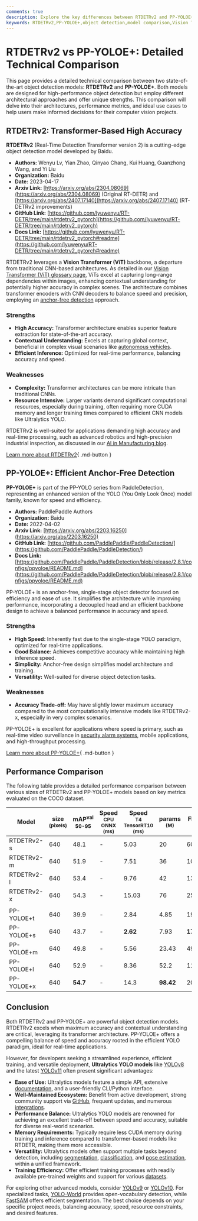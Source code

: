 ```yaml
---
comments: true
description: Explore the key differences between RTDETRv2 and PP-YOLOE+, two leading object detection models. Compare architectures, performance, and use cases.
keywords: RTDETRv2,PP-YOLOE+,object detection,model comparison,Vision Transformer,YOLO,real-time detection,AI,Ultralytics,deep learning
---
```


# RTDETRv2 vs PP-YOLOE+: Detailed Technical Comparison

This page provides a detailed technical comparison between two state-of-the-art object detection models: **RTDETRv2** and **PP-YOLOE+**. Both models are designed for high-performance object detection but employ different architectural approaches and offer unique strengths. This comparison will delve into their architectures, performance metrics, and ideal use cases to help users make informed decisions for their computer vision projects.

<script async src="https://cdn.jsdelivr.net/npm/chart.js"></script>
<script defer src="../../javascript/benchmark.js"></script>

<canvas id="modelComparisonChart" width="1024" height="400" active-models='["RTDETRv2", "PP-YOLOE+"]'></canvas>

## RTDETRv2: Transformer-Based High Accuracy

**RTDETRv2** (Real-Time Detection Transformer version 2) is a cutting-edge object detection model developed by Baidu.

- **Authors:** Wenyu Lv, Yian Zhao, Qinyao Chang, Kui Huang, Guanzhong Wang, and Yi Liu
- **Organization:** Baidu
- **Date:** 2023-04-17
- **Arxiv Link:** [https://arxiv.org/abs/2304.08069](https://arxiv.org/abs/2304.08069) (Original RT-DETR) and [https://arxiv.org/abs/2407.17140](https://arxiv.org/abs/2407.17140) (RT-DETRv2 improvements)
- **GitHub Link:** [https://github.com/lyuwenyu/RT-DETR/tree/main/rtdetrv2_pytorch](https://github.com/lyuwenyu/RT-DETR/tree/main/rtdetrv2_pytorch)
- **Docs Link:** [https://github.com/lyuwenyu/RT-DETR/tree/main/rtdetrv2_pytorch#readme](https://github.com/lyuwenyu/RT-DETR/tree/main/rtdetrv2_pytorch#readme)

RTDETRv2 leverages a **Vision Transformer (ViT)** backbone, a departure from traditional CNN-based architectures. As detailed in our [Vision Transformer (ViT) glossary page](https://www.ultralytics.com/glossary/vision-transformer-vit), ViTs excel at capturing long-range dependencies within images, enhancing contextual understanding for potentially higher accuracy in complex scenes. The architecture combines transformer encoders with CNN decoders to balance speed and precision, employing an [anchor-free detection](https://www.ultralytics.com/glossary/anchor-free-detectors) approach.

### Strengths

- **High Accuracy:** Transformer architecture enables superior feature extraction for state-of-the-art accuracy.
- **Contextual Understanding:** Excels at capturing global context, beneficial in complex visual scenarios like [autonomous vehicles](https://www.ultralytics.com/solutions/ai-in-automotive).
- **Efficient Inference:** Optimized for real-time performance, balancing accuracy and speed.

### Weaknesses

- **Complexity:** Transformer architectures can be more intricate than traditional CNNs.
- **Resource Intensive:** Larger variants demand significant computational resources, especially during training, often requiring more CUDA memory and longer training times compared to efficient CNN models like Ultralytics YOLO.

RTDETRv2 is well-suited for applications demanding high accuracy and real-time processing, such as advanced robotics and high-precision industrial inspection, as discussed in our [AI in Manufacturing blog](https://www.ultralytics.com/blog/improving-manufacturing-with-computer-vision).

[Learn more about RTDETRv2](https://docs.ultralytics.com/models/rtdetr/){ .md-button }

## PP-YOLOE+: Efficient Anchor-Free Detection

**PP-YOLOE+** is part of the PP-YOLO series from PaddleDetection, representing an enhanced version of the YOLO (You Only Look Once) model family, known for speed and efficiency.

- **Authors:** PaddlePaddle Authors
- **Organization:** Baidu
- **Date:** 2022-04-02
- **Arxiv Link:** [https://arxiv.org/abs/2203.16250](https://arxiv.org/abs/2203.16250)
- **GitHub Link:** [https://github.com/PaddlePaddle/PaddleDetection/](https://github.com/PaddlePaddle/PaddleDetection/)
- **Docs Link:** [https://github.com/PaddlePaddle/PaddleDetection/blob/release/2.8.1/configs/ppyoloe/README.md](https://github.com/PaddlePaddle/PaddleDetection/blob/release/2.8.1/configs/ppyoloe/README.md)

PP-YOLOE+ is an anchor-free, single-stage object detector focused on efficiency and ease of use. It simplifies the architecture while improving performance, incorporating a decoupled head and an efficient backbone design to achieve a balanced performance in accuracy and speed.

### Strengths

- **High Speed:** Inherently fast due to the single-stage YOLO paradigm, optimized for real-time applications.
- **Good Balance:** Achieves competitive accuracy while maintaining high inference speed.
- **Simplicity:** Anchor-free design simplifies model architecture and training.
- **Versatility:** Well-suited for diverse object detection tasks.

### Weaknesses

- **Accuracy Trade-off:** May have slightly lower maximum accuracy compared to the most computationally intensive models like RTDETRv2-x, especially in very complex scenarios.

PP-YOLOE+ is excellent for applications where speed is primary, such as real-time video surveillance in [security alarm systems](https://docs.ultralytics.com/guides/security-alarm-system/), mobile applications, and high-throughput processing.

[Learn more about PP-YOLOE+](https://github.com/PaddlePaddle/PaddleDetection/blob/release/2.8.1/configs/ppyoloe/README.md){ .md-button }

## Performance Comparison

The following table provides a detailed performance comparison between various sizes of RTDETRv2 and PP-YOLOE+ models based on key metrics evaluated on the COCO dataset.

| Model      | size<br><sup>(pixels) | mAP<sup>val<br>50-95 | Speed<br><sup>CPU ONNX<br>(ms) | Speed<br><sup>T4 TensorRT10<br>(ms) | params<br><sup>(M) | FLOPs<br><sup>(B) |
| ---------- | --------------------- | -------------------- | ------------------------------ | ----------------------------------- | ------------------ | ----------------- |
| RTDETRv2-s | 640                   | 48.1                 | -                              | 5.03                                | 20                 | 60                |
| RTDETRv2-m | 640                   | 51.9                 | -                              | 7.51                                | 36                 | 100               |
| RTDETRv2-l | 640                   | 53.4                 | -                              | 9.76                                | 42                 | 136               |
| RTDETRv2-x | 640                   | 54.3                 | -                              | 15.03                               | 76                 | 259               |
|            |                       |                      |                                |                                     |                    |                   |
| PP-YOLOE+t | 640                   | 39.9                 | -                              | 2.84                                | 4.85               | 19.15             |
| PP-YOLOE+s | 640                   | 43.7                 | -                              | **2.62**                            | 7.93               | **17.36**         |
| PP-YOLOE+m | 640                   | 49.8                 | -                              | 5.56                                | 23.43              | 49.91             |
| PP-YOLOE+l | 640                   | 52.9                 | -                              | 8.36                                | 52.2               | 110.07            |
| PP-YOLOE+x | 640                   | **54.7**             | -                              | 14.3                                | **98.42**          | 206.59            |

## Conclusion

Both RTDETRv2 and PP-YOLOE+ are powerful object detection models. RTDETRv2 excels when maximum accuracy and contextual understanding are critical, leveraging its transformer architecture. PP-YOLOE+ offers a compelling balance of speed and accuracy rooted in the efficient YOLO paradigm, ideal for real-time applications.

However, for developers seeking a streamlined experience, efficient training, and versatile deployment, **Ultralytics YOLO models** like [YOLOv8](https://docs.ultralytics.com/models/yolov8/) and the latest [YOLOv11](https://docs.ultralytics.com/models/yolo11/) often present significant advantages:

- **Ease of Use:** Ultralytics models feature a simple API, extensive [documentation](https://docs.ultralytics.com/), and a user-friendly CLI/Python interface.
- **Well-Maintained Ecosystem:** Benefit from active development, strong community support via [GitHub](https://github.com/ultralytics/ultralytics), frequent updates, and numerous [integrations](https://docs.ultralytics.com/integrations/).
- **Performance Balance:** Ultralytics YOLO models are renowned for achieving an excellent trade-off between speed and accuracy, suitable for diverse real-world scenarios.
- **Memory Requirements:** Typically require less CUDA memory during training and inference compared to transformer-based models like RTDETR, making them more accessible.
- **Versatility:** Ultralytics models often support multiple tasks beyond detection, including [segmentation](https://docs.ultralytics.com/tasks/segment/), [classification](https://docs.ultralytics.com/tasks/classify/), and [pose estimation](https://docs.ultralytics.com/tasks/pose/), within a unified framework.
- **Training Efficiency:** Offer efficient training processes with readily available pre-trained weights and support for various [datasets](https://docs.ultralytics.com/datasets/).

For exploring other advanced models, consider [YOLOv9](https://docs.ultralytics.com/models/yolov9/) or [YOLOv10](https://docs.ultralytics.com/models/yolov10/). For specialized tasks, [YOLO-World](https://docs.ultralytics.com/models/yolo-world/) provides open-vocabulary detection, while [FastSAM](https://docs.ultralytics.com/models/fast-sam/) offers efficient segmentation. The best choice depends on your specific project needs, balancing accuracy, speed, resource constraints, and desired features.
